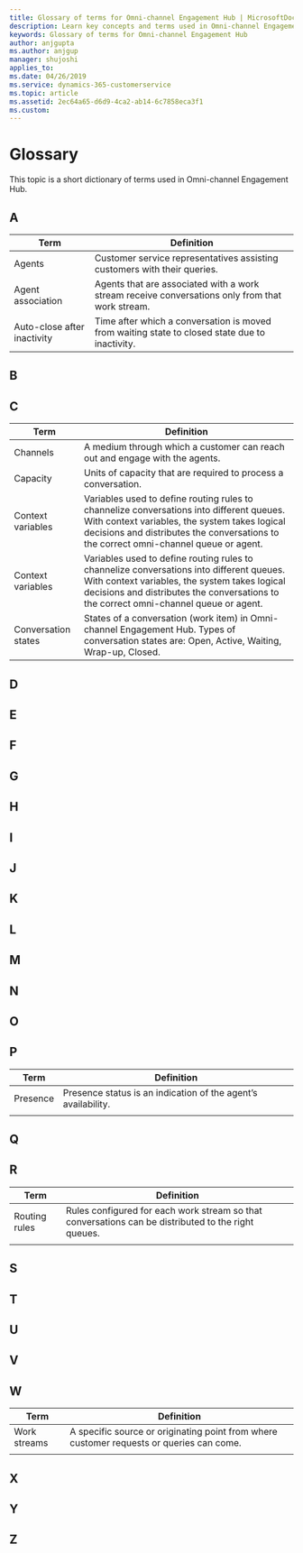 ```yaml
---
title: Glossary of terms for Omni-channel Engagement Hub | MicrosoftDocs
description: Learn key concepts and terms used in Omni-channel Engagement Hub
keywords: Glossary of terms for Omni-channel Engagement Hub
author: anjgupta
ms.author: anjgup
manager: shujoshi
applies_to: 
ms.date: 04/26/2019
ms.service: dynamics-365-customerservice
ms.topic: article
ms.assetid: 2ec64a65-d6d9-4ca2-ab14-6c7858eca3f1
ms.custom: 
---
```


# Glossary

This topic is a short dictionary of terms used in Omni-channel Engagement Hub.


## A
|Term  |Definition  |
|---------|---------|
|Agents    |  Customer service representatives assisting customers with their queries.       |
|Agent association   |  Agents that are associated with a work stream receive conversations only from that work stream.  |
|Auto-close after inactivity  |  Time after which a conversation is moved from waiting state to closed state due to inactivity.  |
## B


## C
|Term  |Definition  |
|---------|---------|
|Channels    |  A medium through which a customer can reach out and engage with the agents.       |
| Capacity    |  Units of capacity that are required to process a conversation.      |
| Context variables    | Variables used to define routing rules to channelize conversations into different queues. With context variables, the system takes logical decisions and distributes the conversations to the correct omni-channel queue or agent. |
| Context variables    | Variables used to define routing rules to channelize conversations into different queues. With context variables, the system takes logical decisions and distributes the conversations to the correct omni-channel queue or agent. |
| Conversation states    | States of a conversation (work item) in Omni-channel Engagement Hub. Types of conversation states are: Open, Active, Waiting, Wrap-up, Closed.   |

## D

## E



## F



## G



## H



## I



## J

## K


## L



## M



## N



## O


## P
|Term  |Definition  |
|---------|---------|
|Presence    |  Presence status is an indication of the agent’s availability.      |
|     |         |


## Q



## R
|Term  |Definition  |
|---------|---------|
|Routing rules    |  Rules configured for each work stream so that conversations can be distributed to the right queues.    |
|     |         |


## S



## T



## U



## V

## W

|Term  |Definition  |
|---------|---------|
|Work streams     |    A specific source or originating point from where customer requests or queries can come.     |
|   |         |


## X

## Y

## Z

 




